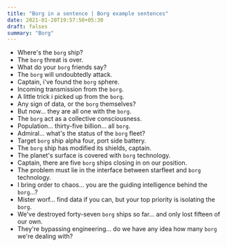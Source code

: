 ```yaml
---
title: "Borg in a sentence | Borg example sentences"
date: 2021-01-20T19:57:50+05:30
draft: falses
summary: "Borg"
---
```

- Where's the `borg` ship?
- The `borg` threat is over.
- What do your `borg` friends say?
- The `borg` will undoubtedly attack.
- Captain, i've found the `borg` sphere.
- Incoming transmission from the `borg`.
- A little trick i picked up from the `borg`.
- Any sign of data, or the `borg` themselves?
- But now... they are all one with the `borg`.
- The `borg` act as a collective consciousness.
- Population... thirty-five billion... all `borg`.
- Admiral... what's the status of the `borg` fleet?
- Target `borg` ship alpha four, port side battery.
- The `borg` ship has modified its shields, captain.
- The planet's surface is covered with `borg` technology.
- Captain, there are five `borg` ships closing in on our position.
- The problem must lie in the interface between starfleet and `borg` technology.
- I bring order to chaos... you are the guiding intelligence behind the `borg`...?
- Mister worf... find data if you can, but your top priority is isolating the `borg`.
- We've destroyed forty-seven `borg` ships so far... and only lost fifteen of our own.
- They're bypassing engineering... do we have any idea how many `borg` we're dealing with?
                 
